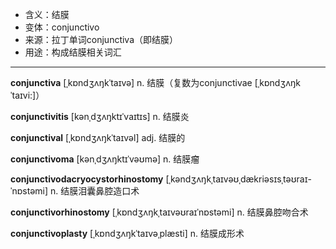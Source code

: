 - <span class="definition">含义：结膜</span>
- <span class="definition">变体：conjunctivo</span>
- <span class="definition">来源：拉丁单词conjunctiva（即结膜）</span>
- <span class="definition">用途：构成结膜相关词汇</span>

---

<span class="vocabulary">**conjunctiva**</span> [ˌkɒndʒʌŋkˈtaɪvə] n. 结膜（复数为conjunctivae [ˌkɒndʒʌŋkˈtaɪvi:]）

<span class="vocabulary">**conjunctivitis**</span> [kənˌdʒʌŋktɪˈvaɪtɪs] n. 结膜炎

<span class="vocabulary">**conjunctival**</span> [ˌkɒndʒʌŋkˈtaɪvəl] adj. 结膜的

<span class="vocabulary">**conjunctivoma**</span> [kənˌdʒʌŋktɪˈvəʊmə] n. 结膜瘤

<span class="vocabulary">**conjunctivodacryocystorhinostomy**</span> [ˌkəndʒʌŋkˌtaɪvəʊˌdækriəsɪsˌtəʊraɪ-ˈnɒstəmi] n. 结膜泪囊鼻腔造口术

<span class="vocabulary">**conjunctivorhinostomy**</span> [ˌkɒndʒʌŋkˌtaɪvəʊraɪˈnɒstəmi] n. 结膜鼻腔吻合术

<span class="vocabulary">**conjunctivoplasty**</span> [ˌkɒndʒʌŋkˈtaɪvəˌplæsti] n. 结膜成形术
